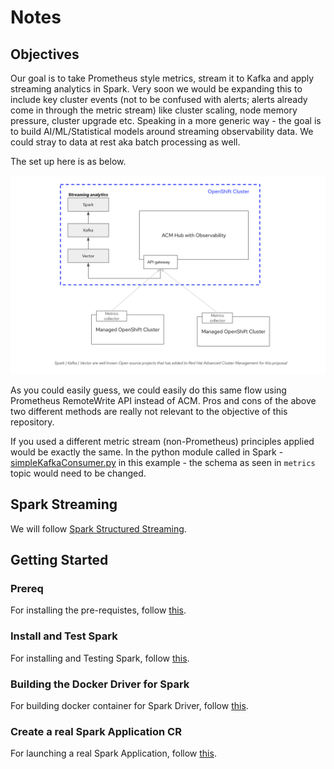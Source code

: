 # Notes

## Objectives
 Our goal is to take Prometheus style metrics, stream it to Kafka and apply streaming analytics in Spark. Very soon we would be expanding this to include key cluster events (not to be confused with alerts; alerts already come in through the metric stream) like cluster scaling, node memory pressure, cluster upgrade etc. Speaking in a more generic way - the goal is to build AI/ML/Statistical models around streaming observability data. We could stray to data at rest aka batch processing as well.
 
 The set up here is as below.

 ![](proposed_architecture.png)

 As you could easily guess, we could easily do this same flow using Prometheus RemoteWrite API instead of ACM. Pros and cons of the above two different methods are really not relevant to the objective of this repository.

 If you used a different metric stream (non-Prometheus) principles applied would be exactly the same. In the python module called in Spark - [simpleKafkaConsumer.py](spark/simpleKafkaConsumer.py) in this example - the schema as seen in `metrics` topic would need to be changed.
## Spark Streaming

We will follow [Spark Structured Streaming](https://spark.apache.org/docs/3.3.0/structured-streaming-programming-guide.html).
## Getting Started
### Prereq

For installing the pre-requistes, follow [this](InstallPreReqs.md).

### Install and Test Spark

For installing and Testing Spark, follow [this](InstallSpark.md).

### Building the Docker Driver for Spark

For building docker container for Spark Driver, follow [this](CreateSparkDockerDriver.md).

### Create a real Spark Application CR

For launching a real Spark Application, follow [this](LaunchSparkJob.md).

 